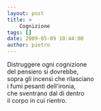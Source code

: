 ```yaml
---
layout: post
title: >
    Cognizione
tags: []
date: 2009-05-09 10:44:00
author: pietro
---
```

Distruggere ogni cognizione<br/>del pensiero si dovrebbe,<br/>sopra gli incensi che rilasciano<br/>i fumi pesanti dell'ironia,<br/>che sventrano dal di dentro<br/>il corpo in cui rientro.
